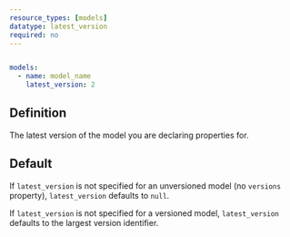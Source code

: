 ```yaml
---
resource_types: [models]
datatype: latest_version
required: no
---
```


<File name='models/<schema>.yml'>

```yml

models:
  - name: model_name
    latest_version: 2
```

</File>

## Definition
The latest version of the model you are declaring properties for.

## Default

If `latest_version` is not specified for an unversioned model (no `versions` property), `latest_version` defaults to `null`. 

If `latest_version` is not specified for a versioned model, `latest_version` defaults to the largest version identifier.
